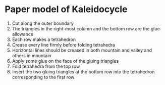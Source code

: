 # Paper model of Kaleidocycle

1. Cut along the outer boundary
2. The triangles in the right-most column and the bottom row are the glue allowance
3. Each row makes a tetrahedron
4. Crease every line firmly before folding tetrahedra
5. Horizontal lines should be creased in both mountain and valley and others in mountain
6. Apply some glue on the face of the gluing triangles
7. Fold tetrahedra from the top row
8. Insert the two gluing triangles at the bottom row into the tetrahedron corresponding to the first row

